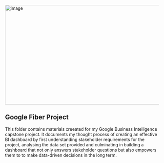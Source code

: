 <img width="600" height="325" alt="image" src="https://github.com/user-attachments/assets/d5e4e086-34c1-41a2-9a57-c0de5c11c3c3" />


## Google Fiber Project

This folder contains materials creeated for my Google Business Intelligence capstone project. It documents my thought process of creating an effective BI dashboard by first understanding stakeholder requirements for the project, analysing the data set provided and culminating in building a dashboard that not only answers stakeholder questions but also empowers them to to make data-driven decisions in the long term. 
